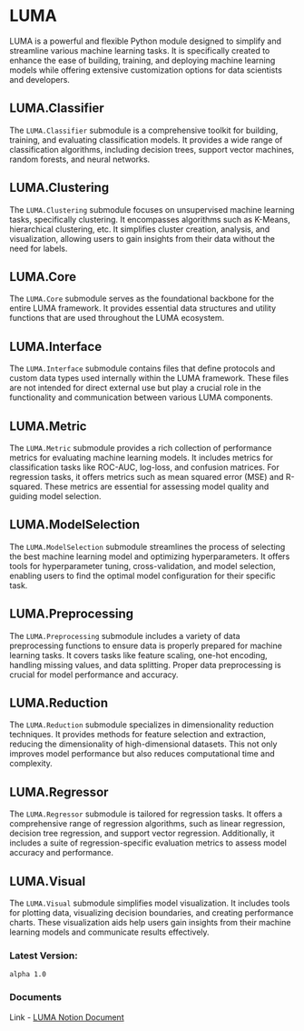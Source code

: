 # LUMA
<!-- ------------------ -->
LUMA is a powerful and flexible Python module designed to simplify and streamline 
various machine learning tasks. It is specifically created to enhance the ease of 
building, training, and deploying machine learning models while offering extensive 
customization options for data scientists and developers.


## LUMA.Classifier
<!-- ------------------- -->
The `LUMA.Classifier` submodule is a comprehensive toolkit for building, training,
and evaluating classification models. It provides a wide range of classification algorithms, 
including decision trees, support vector machines, random forests, and neural networks.

## LUMA.Clustering
<!-- ------------------- -->
The `LUMA.Clustering` submodule focuses on unsupervised machine learning tasks, 
specifically clustering. It encompasses algorithms such as K-Means, hierarchical clustering, etc. It simplifies cluster 
creation, analysis, and visualization, allowing users to gain insights from their data without the need for labels.

## LUMA.Core
<!-- ------------- -->
The `LUMA.Core` submodule serves as the foundational backbone for the entire LUMA framework. 
It provides essential data structures and utility functions that are used throughout the LUMA ecosystem.

## LUMA.Interface
<!-- ------------------ -->
The `LUMA.Interface` submodule contains files that define protocols and custom data types used internally within the LUMA 
framework. These files are not intended for direct external use but play a crucial role in the functionality and 
communication between various LUMA components.

## LUMA.Metric
<!-- --------------- -->
The `LUMA.Metric` submodule provides a rich collection of performance metrics for evaluating 
machine learning models. It includes metrics for classification tasks like ROC-AUC, log-loss, 
and confusion matrices. For regression tasks, it offers metrics such as mean squared error (MSE) 
and R-squared. These metrics are essential for assessing model quality and guiding model selection.

## LUMA.ModelSelection
<!-- ----------------------- -->
The `LUMA.ModelSelection` submodule streamlines the process of selecting the best machine learning 
model and optimizing hyperparameters. It offers tools for hyperparameter tuning, cross-validation, 
and model selection, enabling users to find the optimal model configuration for their specific task.

## LUMA.Preprocessing
<!-- ---------------------- -->
The `LUMA.Preprocessing` submodule includes a variety of data preprocessing functions to ensure data 
is properly prepared for machine learning tasks. It covers tasks like feature scaling, one-hot encoding, 
handling missing values, and data splitting. Proper data preprocessing is crucial for model performance 
and accuracy.

## LUMA.Reduction
<!-- --------------------- -->
The `LUMA.Reduction` submodule specializes in dimensionality reduction techniques. It provides methods 
for feature selection and extraction, reducing the dimensionality of high-dimensional datasets. 
This not only improves model performance but also reduces computational time and complexity.

## LUMA.Regressor
<!-- ------------------ -->
The `LUMA.Regressor` submodule is tailored for regression tasks. It offers a comprehensive range of 
regression algorithms, such as linear regression, decision tree regression, and support vector regression. 
Additionally, it includes a suite of regression-specific evaluation metrics to assess model 
accuracy and performance.

## LUMA.Visual
<!-- ------------------- -->
The `LUMA.Visual` submodule simplifies model visualization. It includes tools for plotting data,
visualizing decision boundaries, and creating performance charts. These visualization aids help 
users gain insights from their machine learning models and communicate results effectively.

### Latest Version:
`alpha 1.0`

### Documents
Link - [LUMA Notion Document](https://lumerico284.notion.site/Machine-Learning-76330376b0e64cc1b95874c469aeb327?pvs=4)
